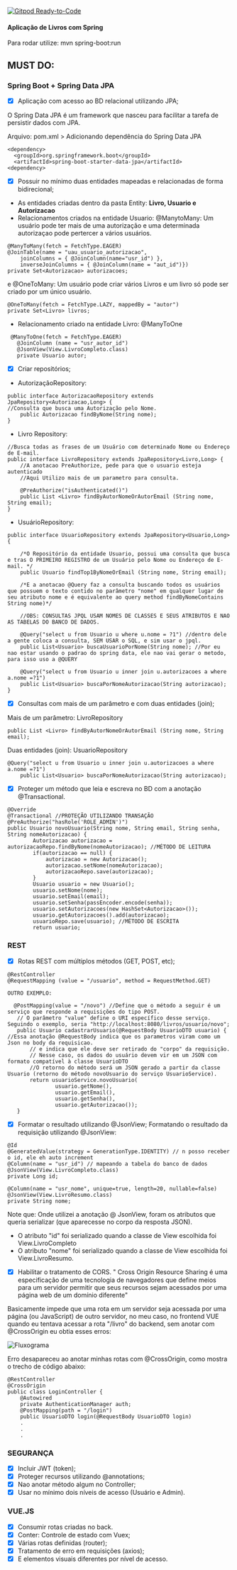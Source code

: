 [![Gitpod Ready-to-Code](https://img.shields.io/badge/Gitpod-Ready--to--Code-blue?logo=gitpod)](https://gitpod.io/#https://github.com/santosdeboracristina/aulaminedarepositorio)

#### Aplicação de Livros com Spring
Para rodar utilize: mvn spring-boot:run

## MUST DO: 
### Spring Boot + Spring Data JPA
- [X] Aplicação com acesso ao BD relacional utilizando JPA;

O Spring Data JPA é um framework que nasceu para facilitar a tarefa de persistir dados com JPA.

Arquivo: pom.xml > Adicionando dependência do Spring Data JPA
```
<dependency>
  <groupId>org.springframework.boot</groupId>
  <artifactId>spring-boot-starter-data-jpa</artifactId>
<dependency>
  ```
- [X] Possuir no mínimo duas entidades mapeadas e relacionadas de forma bidirecional;
* As entidades criadas dentro da pasta Entity: **Livro, Usuario e Autorizacao**
* Relacionamentos criados na entidade Usuario: 
@ManytoMany: Um usuário pode ter mais de uma autorização e uma determinada autorizaçao pode pertercer a vários usuários.
```
@ManyToMany(fetch = FetchType.EAGER)
@JoinTable(name = "uau_usuario_autorizacao",
    joinColumns = { @JoinColumn(name="usr_id") }, 
    inverseJoinColumns = { @JoinColumn(name = "aut_id")}) 
private Set<Autorizacao> autorizacoes;
 ```
 e @OneToMany: Um usuário pode criar vários Livros e um livro só pode ser criado por um único usuário.
 ```
 @OneToMany(fetch = FetchType.LAZY, mappedBy = "autor")
 private Set<Livro> livros;
 ```
 * Relacionamento criado na entidade Livro: @ManyToOne
 ```
  @ManyToOne(fetch = FetchType.EAGER)
    @JoinColumn (name = "usr_autor_id")
    @JsonView(View.LivroCompleto.class)
    private Usuario autor;
 ```
- [X] Criar repositórios;

* AutorizaçãoRepository:
```
public interface AutorizacaoRepository extends JpaRepository<Autorizacao,Long> {
//Consulta que busca uma Autorização pelo Nome.
    public Autorizacao findByNome(String nome);
}
```
* Livro Repository:
```
//Busca todas as frases de um Usuário com determinado Nome ou Endereço de E-mail.
public interface LivroRepository extends JpaRepository<Livro,Long> {
    //A anotacao PreAuthorize, pede para que o usuario esteja autenticado
    //Aqui Utilizo mais de um parametro para consulta.

    @PreAuthorize("isAuthenticated()")
    public List <Livro> findByAutorNomeOrAutorEmail (String nome, String email);
}
```
* UsuárioRepository: 
```
public interface UsuarioRepository extends JpaRepository<Usuario,Long>{ 

    /*O Repositório da entidade Usuario, possui uma consulta que busca e tras O PRIMEIRO REGISTRO de um Usuário pelo Nome ou Endereço de E-mail. */
    public Usuario findTop1ByNomeOrEmail (String nome, String email);

    /*E a anotacao @Query faz a consulta buscando todos os usuários que possuem o texto contido no parâmetro "nome" em qualquer lugar de seu atributo nome e é equivalente ao query method findByNomeContains String nome)*/

    //OBS: CONSULTAS JPQL USAM NOMES DE CLASSES E SEUS ATRIBUTOS E NAO AS TABELAS DO BANCO DE DADOS.

    @Query("select u from Usuario u where u.nome = ?1") //dentro dele a gente coloca a consulta, SEM USAR o SQL, e sim usar o jpql.
    public List<Usuario> buscaUsuarioPorNome(String nome); //Por eu nao estar usando o padrao do spring data, ele nao vai gerar o metodo, para isso uso a @QUERY

    @Query("select u from Usuario u inner join u.autorizacoes a where a.nome =?1")
    public List<Usuario> buscaPorNomeAutorizacao(String autorizacao);
}
```
- [X] Consultas com mais de um parâmetro e com duas entidades (join);

Mais de um parâmetro: LivroRepository
```
public List <Livro> findByAutorNomeOrAutorEmail (String nome, String email);
```
Duas entidades (join): UsuarioRepository
```
@Query("select u from Usuario u inner join u.autorizacoes a where a.nome =?1")
    public List<Usuario> buscaPorNomeAutorizacao(String autorizacao);
```
- [X] Proteger um método que leia e escreva no BD com a anotação @Transactional.
```
@Override
@Transactional //PROTEÇÃO UTILIZANDO TRANSAÇÃO
@PreAuthorize("hasRole('ROLE_ADMIN')")
public Usuario novoUsuario(String nome, String email, String senha, String nomeAutorizacao) {
        Autorizacao autorizacao = autorizacaoRepo.findByNome(nomeAutorizacao); //MÉTODO DE LEITURA
        if(autorizacao == null) {
            autorizacao = new Autorizacao();
            autorizacao.setNome(nomeAutorizacao);
            autorizacaoRepo.save(autorizacao);
        }
        Usuario usuario = new Usuario();
        usuario.setNome(nome);
        usuario.setEmail(email);
        usuario.setSenha(passEncoder.encode(senha)); 
        usuario.setAutorizacoes(new HashSet<Autorizacao>());
        usuario.getAutorizacoes().add(autorizacao);
        usuarioRepo.save(usuario); //MÉTODO DE ESCRITA
        return usuario;
```
### REST
- [X] Rotas REST com múltiplos métodos (GET, POST, etc);
 ```
@RestController
@RequestMapping (value = "/usuario", method = RequestMethod.GET)

OUTRO EXEMPLO:

   @PostMapping(value = "/novo") //Define que o método a seguir é um serviço que responde a requisições do tipo POST.
    // O parâmetro "value" define o URI específico desse serviço. Seguindo o exemplo, seria "http://localhost:8080/livros/usuario/novo";
    public Usuario cadastrarUsuario(@RequestBody UsuarioDTO usuario) { //Essa anotação @RequestBody indica que os parametros viram como um Json no body da requisicao.
        // e indica que ele deve ser retirado do "corpo" da requisição.
        // Nesse caso, os dados do usuário devem vir em um JSON com formato compatível à classe UsuarioDTO
        //O retorno do método será um JSON gerado a partir da classe Usuario (retorno do método novoUsuario do serviço UsuarioService).
        return usuarioService.novoUsuario(
                usuario.getNome(),
                usuario.getEmail(),
                usuario.getSenha(),
                usuario.getAutorizacao());
    }
 ```
- [X] Formatar o resultado utilizando @JsonView;
Formatando o resultado da requisição utilizando @JsonView:

```
@Id 
@GeneratedValue(strategy = GenerationType.IDENTITY) // n posso receber o id, ele eh auto increment
@Column(name = "usr_id") // mapeando a tabela do banco de dados
@JsonView(View.LivroCompleto.class)
private Long id;

@Column(name = "usr_nome", unique=true, length=20, nullable=false)
@JsonView(View.LivroResumo.class)
private String nome;
```
Note que: Onde utilizei a anotação @ JsonView, foram os atributos que queria serializar (que aparecesse no corpo da resposta JSON).
* O atributo "id" foi serializado quando a classe de View escolhida foi View.LivroCompleto
* O atributo "nome" foi serializado quando a classe de View escolhida foi View.LivroResumo.

- [X] Habilitar o tratamento de CORS.
" Cross Origin Resource Sharing é uma especificação de uma tecnologia de navegadores que define meios para um servidor permitir que seus recursos sejam acessados por uma página web de um domínio diferente"

Basicamente impede que uma rota em um servidor seja acessada por uma página (ou JavaScript) de outro servidor, no meu caso, no frontend VUE quando eu tentava acessar a rota "/livro" do backend, sem anotar com @CrossOrigin eu obtia esses erros: 

<img src="https://user-images.githubusercontent.com/45819790/106797034-e3263380-663a-11eb-8ed7-e2e2819041e0.png" alt="Fluxograma" style=max-width:100%>

Erro desapareceu ao anotar minhas rotas com @CrossOrigin, como mostra o trecho de código abaixo: 
```
@RestController
@CrossOrigin
public class LoginController {
    @Autowired
    private AuthenticationManager auth;
    @PostMapping(path = "/login")
    public UsuarioDTO login(@RequestBody UsuarioDTO login)
    .
    .
    .
```
### SEGURANÇA
- [X] Incluir JWT (token);
- [X] Proteger recursos utilizando @annotations;
- [X] Nao anotar método algum no Controller;
- [X] Usar no mínimo dois níveis de acesso (Usuário e Admin).

### VUE.JS
- [X] Consumir rotas criadas no back.
- [X] Conter: Controle de estado com Vuex;
- [X] Várias rotas definidas (router);
- [X] Tratamento de erro em requisições (axios);
- [X] E elementos visuais diferentes por nível de acesso.
